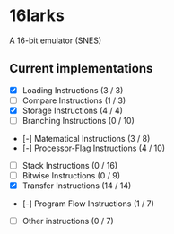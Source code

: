 # 16larks
A 16-bit emulator (SNES)

## Current implementations
- [x] Loading Instructions (3 / 3)
- [ ] Compare Instructions (1 / 3)
- [x] Storage Instructions (4 / 4)
- [ ] Branching Instructions (0 / 10)
- [-] Matematical Instructions (3 / 8)
- [-] Processor-Flag Instructions (4 / 10)
- [ ] Stack Instructions (0 / 16)
- [ ] Bitwise Instructions (0 / 9)
- [x] Transfer Instructions (14 / 14)
- [-] Program Flow Instructions (1 / 7)
- [ ] Other instructions (0 / 7)
